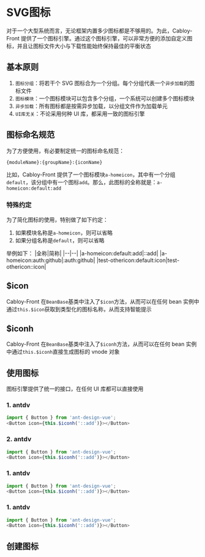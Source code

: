 # SVG图标

对于一个大型系统而言，无论框架内置多少图标都是不够用的。为此，Cabloy-Front 提供了一个图标引擎。通过这个图标引擎，可以非常方便的添加自定义图标，并且让图标文件大小与下载性能始终保持最佳的平衡状态

## 基本原则

1. `图标分组`：将若干个 SVG 图标合为一个分组。每个分组代表一个`异步加载`的图标文件
2. `图标模块`：一个图标模块可以包含多个分组，一个系统可以创建多个图标模块
3. `异步加载`：所有图标都是按需异步加载，以分组文件作为加载单元
4. `UI库无关`：不论采用何种 UI 库，都采用一致的图标引擎

## 图标命名规范

为了方便使用，有必要制定统一的图标命名规范：

```bash
{moduleName}:{groupName}:{iconName}
```

比如，Cabloy-Front 提供了一个图标模块`a-homeicon`，其中有一个分组`default`，该分组中有一个图标`add`。那么，此图标的全称就是：`a-homeicon:default:add`

### 特殊约定

为了简化图标的使用，特别做了如下约定：

1. 如果模块名称是`a-homeicon`，则可以省略
2. 如果分组名称是`default`，则可以省略

举例如下：
|全称|简称|
|--|--|
|a-homeicon:default:add|::add|
|a-homeicon:auth:github|:auth:github|
|test-othericon:default:icon|test-othericon::icon|

## $icon

Cabloy-Front 在`BeanBase`基类中注入了`$icon`方法，从而可以在任何 bean 实例中通过`this.$icon`获取到类型化的图标名称，从而支持智能提示

## $iconh

Cabloy-Front 在`BeanBase`基类中注入了`$iconh`方法，从而可以在任何 bean 实例中通过`this.$iconh`直接生成图标的 vnode 对象

## 使用图标

图标引擎提供了统一的接口，在任何 UI 库都可以直接使用

### 1. antdv

```typescript
import { Button } from 'ant-design-vue';
<Button icon={this.$iconh('::add')}></Button>
```

### 2. antdv

```typescript
import { Button } from 'ant-design-vue';
<Button icon={this.$iconh('::add')}></Button>
```

### 1. antdv

```typescript
import { Button } from 'ant-design-vue';
<Button icon={this.$iconh('::add')}></Button>
```

### 1. antdv

```typescript
import { Button } from 'ant-design-vue';
<Button icon={this.$iconh('::add')}></Button>
```

## 创建图标
